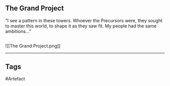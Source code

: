 ## The Grand Project
"I see a pattern in these towers. Whoever the Precursors were, they sought to master this world, to shape it as they saw fit. My people had the same ambitions..."
## 
![[The Grand Project.png]]

---
## Tags
#Artefact